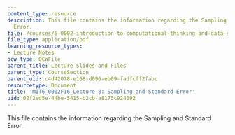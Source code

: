 ```yaml
---
content_type: resource
description: This file contains the information regarding the Sampling and Standard
  Error.
file: /courses/6-0002-introduction-to-computational-thinking-and-data-science-fall-2016/02f2ed5e44be5415b2cba8175c924092_MIT6_0002F16_lec8.pdf
file_type: application/pdf
learning_resource_types:
- Lecture Notes
ocw_type: OCWFile
parent_title: Lecture Slides and Files
parent_type: CourseSection
parent_uid: c4d42078-e168-d096-eb09-fadfcff2fabc
resourcetype: Document
title: 'MIT6_0002F16_Lecture 8: Sampling and Standard Error'
uid: 02f2ed5e-44be-5415-b2cb-a8175c924092
---
```

This file contains the information regarding the Sampling and Standard Error.

